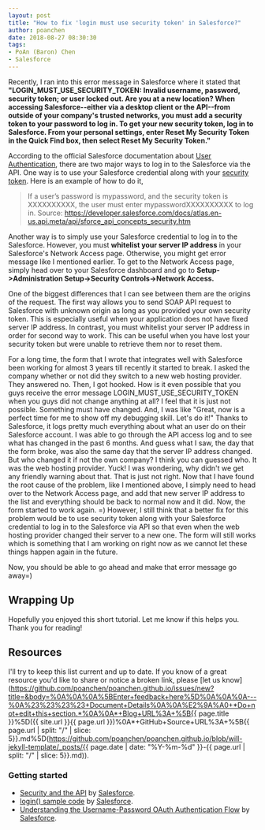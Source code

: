 ```yaml
---
layout: post
title: "How to fix 'login must use security token' in Salesforce?"
author: poanchen
date: 2018-08-27 08:30:30
tags:
- PoAn (Baron) Chen
- Salesforce
---
```

Recently, I ran into this error message in Salesforce where it stated that **"LOGIN_MUST_USE_SECURITY_TOKEN: Invalid username, password, security token; or user locked out. Are you at a new location? When accessing Salesforce--either via a desktop client or the API--from outside of your company's trusted networks, you must add a security token to your password to log in. To get your new security token, log in to Salesforce. From your personal settings, enter Reset My Security Token in the Quick Find box, then select Reset My Security Token."**

According to the official Salesforce documentation about [User Authentication](https://developer.salesforce.com/docs/atlas.en-us.api.meta/api/sforce_api_concepts_security.htm), there are two major ways to log in to the Salesforce via the API. One way is to use your Salesforce credential along with your [security token](https://developer.salesforce.com/docs/atlas.en-us.api.meta/api/sforce_api_concepts_security.htm#topic-title_login_token). Here is an example of how to do it,

> If a user’s password is mypassword, and the security token is XXXXXXXXXX, the user must enter mypasswordXXXXXXXXXX to log in. Source: https://developer.salesforce.com/docs/atlas.en-us.api.meta/api/sforce_api_concepts_security.htm

Another way is to simply use your Salesforce credential to log in to the Salesforce. However, you must **whitelist your server IP address** in your Salesforce's Network Access page. Otherwise, you might get error message like I mentioned earlier. To get to the Network Access page, simply head over to your Salesforce dashboard and go to **Setup->Administration Setup->Security Controls->Network Access.**

One of the biggest differences that I can see between them are the origins of the request. The first way allows you to send SOAP API request to Salesforce with unknown origin as long as you provided your own security token. This is especially useful when your application does not have fixed server IP address. In contrast, you must whitelist your server IP address in order for second way to work. This can be useful when you have lost your security token but were unable to retrieve them nor to reset them.

For a long time, the form that I wrote that integrates well with Salesforce been working for almost 3 years till recently it started to break. I asked the company whether or not did they switch to a new web hosting provider. They answered no. Then, I got hooked. How is it even possible that you guys receive the error message LOGIN_MUST_USE_SECURITY_TOKEN when you guys did not change anything at all? I feel that it is just not possible. Something must have changed. And, I was like "Great, now is a perfect time for me to show off my debugging skill. Let's do it!" Thanks to Salesforce, it logs pretty much everything about what an user do on their Salesforce account. I was able to go through the API access log and to see what has changed in the past 6 months. And guess what I saw, the day that the form broke, was also the same day that the server IP address changed. But who changed it if not the own company? I think you can guessed who. It was the web hosting provider. Yuck! I was wondering, why didn't we get any friendly warning about that. That is just not right. Now that I have found the root cause of the problem, like I mentioned above, I simply need to head over to the Network Access page, and add that new server IP address to the list and everything should be back to normal now and it did. Now, the form started to work again. =) However, I still think that a better fix for this problem would be to use security token along with your Salesforce credential to log in to the Salesforce via API so that even when the web hosting provider changed their server to a new one. The form will still works which is something that I am working on right now as we cannot let these things happen again in the future.

Now, you should be able to go ahead and make that error message go away=)

## Wrapping Up

Hopefully you enjoyed this short tutorial. Let me know if this helps you. Thank you for reading!

## Resources

I'll try to keep this list current and up to date. If you know of a great resource you'd like to share or notice a broken link, please [let us know](https://github.com/poanchen/poanchen.github.io/issues/new?title=&body=%0A%0A%0A%5BEnter+feedback+here%5D%0A%0A%0A---%0A%23%23%23%23+Document+Details%0A%0A%E2%9A%A0+*Do+not+edit+this+section.*%0A%0A*+Blog+URL%3A+%5B{{ page.title }}%5D({{ site.url }}{{ page.url }})%0A*+GitHub+Source+URL%3A+%5B{{ page.url | split: "/" | slice: 5}}.md%5D(https://github.com/poanchen/poanchen.github.io/blob/will-jekyll-template/_posts/{{ page.date | date: "%Y-%m-%d" }}-{{ page.url | split: "/" | slice: 5}}.md)).

### Getting started

* [Security and the API](https://developer.salesforce.com/docs/atlas.en-us.api.meta/api/sforce_api_quickstart_intro.htm) by [Salesforce](https://developer.salesforce.com/).
* [login() sample code](https://developer.salesforce.com/docs/atlas.en-us.api.meta/api/sforce_api_calls_login.htm) by [Salesforce](https://developer.salesforce.com/).
* [Understanding the Username-Password OAuth Authentication Flow](https://developer.salesforce.com/docs/atlas.en-us.api_rest.meta/api_rest/intro_understanding_username_password_oauth_flow.htm#!) by [Salesforce](https://developer.salesforce.com/).